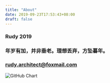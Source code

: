 ```yaml
---
title: "About"
date: 2019-09-23T17:53:43+08:00
draft: false
---
```


### Rudy 2019

### 年岁有加，并非垂老。理想丢弃，方坠暮年。

### rudy.architect@foxmail.com

![GitHub Chart](https://ghchart.rshah.org/rudyarchitect)